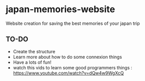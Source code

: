 # japan-memories-website
Website creation for saving the best memories of your japan trip

TO-DO
---------
- Create the structure
- Learn more about how to do some connexion things
- Have a lots of fun!
- watch this vids to learn some good programmers things : https://www.youtube.com/watch?v=dQw4w9WgXcQ
